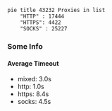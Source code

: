 
```mermaid
pie title 43232 Proxies in list
    "HTTP" : 17444
    "HTTPS": 4422
    "SOCKS" : 25227
```

### Some Info
#### Average Timeout

- mixed: 3.0s
- http: 1.0s
- https: 8.4s
- socks: 4.5s
